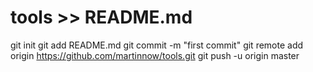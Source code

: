 # tools >> README.md
git init
git add README.md
git commit -m "first commit"
git remote add origin https://github.com/martinnow/tools.git
git push -u origin master
